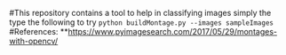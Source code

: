 #This repository contains a tool to help in classifying images simply the type the following to try 
`python buildMontage.py --images sampleImages`
#References: 
**https://www.pyimagesearch.com/2017/05/29/montages-with-opencv/
